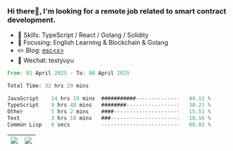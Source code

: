 ### Hi there👋, I'm looking for a remote job related to smart contract development.


- 🔨 Skills: TypeScript / React / Golang / Solidity
- 🎯 Focusing: English Learning & Blockchain & Golang
- ✏️ Blog: [esc\<x\>](https://escx.github.io)
- 💬 Wechat: testyuyu


<!--START_SECTION:waka-->

```rust
From: 01 April 2025 - To: 08 April 2025

Total Time: 32 hrs 29 mins

JavaScript    14 hrs 19 mins  ###########--------------   44.11 %
TypeScript    9 hrs 48 mins   ########-----------------   30.21 %
Other         5 hrs 2 mins    ####---------------------   15.51 %
Text          3 hrs 18 mins   ###----------------------   10.16 %
Common Lisp   0 secs          -------------------------   00.01 %
```

<!--END_SECTION:waka-->


| <img align="center" src="https://github-readme-stats.vercel.app/api/?username=escX&show_icons=true&theme=buefy&hide_border=true&card_width=500" /> | <img align="center" src="https://github-readme-stats.vercel.app/api/top-langs/?username=escX&layout=compact&theme=buefy&hide_border=true&card_width=500" /> |
| ------------- | ------------- |
